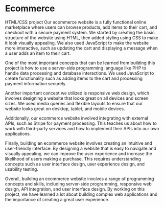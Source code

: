 # Ecommerce
HTML/CSS project
Our ecommerce website is a fully functional online marketplace where users can browse products, add items to their cart, and checkout with a secure payment system. We started by creating the basic structure of the website using HTML, then added styling using CSS to make it look visually appealing. We also used JavaScript to make the website more interactive, such as updating the cart and displaying a message when a user adds an item to their cart.

One of the most important concepts that can be learned from building this project is how to use a server-side programming language like PHP to handle data processing and database interactions. We used JavaScript to create functionality such as adding items to the cart and processing payment information securely.

Another important concept we utilized is responsive web design, which involves designing a website that looks great on all devices and screen sizes. We used media queries and flexible layouts to ensure that our website looks great on desktop, tablet, and mobile devices.

Additionally, our ecommerce website involved integrating with external APIs, such as Stripe for payment processing. This teaches us about how to work with third-party services and how to implement their APIs into our own applications.

Finally, building an ecommerce website involves creating an intuitive and user-friendly interface. By designing a website that is easy to navigate and visually appealing, we can improve the user experience and increase the likelihood of users making a purchase. This requires understanding concepts such as user interface design, user experience design, and usability testing.

Overall, building an ecommerce website involves a range of programming concepts and skills, including server-side programming, responsive web design, API integration, and user interface design. By working on this project, we have learned a lot about building complex web applications and the importance of creating a great user experience.